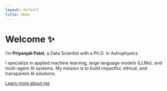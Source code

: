 ```yaml
---
layout: default
title: Home
---
```


# Welcome ✨

I’m **Priyanjali Patel**, a Data Scientist with a Ph.D. in Astrophysics. 

I specialize in applied machine learning, large language models (LLMs), and multi-agent AI systems. 
My mission is to build impactful, ethical, and transparent AI solutions. 

[Learn more about me](/portfolio/about/) 
